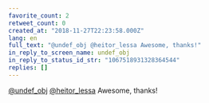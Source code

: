 ```yaml
---
favorite_count: 2
retweet_count: 0
created_at: "2018-11-27T22:23:58.000Z"
lang: en
full_text: "@undef_obj @heitor_lessa Awesome, thanks!"
in_reply_to_screen_name: undef_obj
in_reply_to_status_id_str: "1067518931328364544"
replies: []
---
```


[@undef_obj](https://twitter.com/undef_obj)
[@heitor_lessa](https://twitter.com/heitor_lessa) Awesome, thanks!
